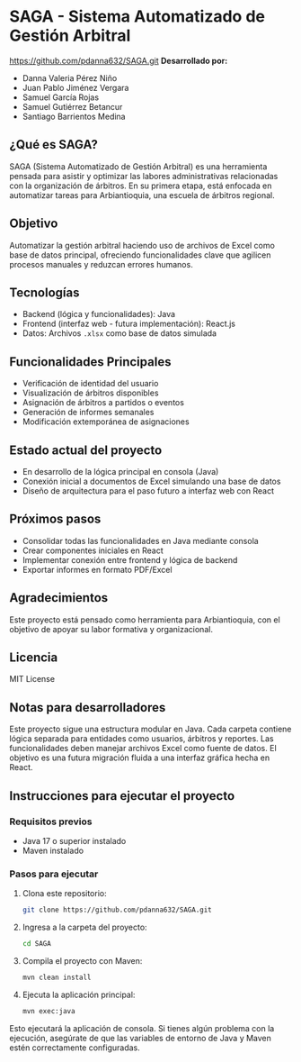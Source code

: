 # SAGA - Sistema Automatizado de Gestión Arbitral
https://github.com/pdanna632/SAGA.git
**Desarrollado por:**
- Danna Valeria Pérez Niño  
- Juan Pablo Jiménez Vergara  
- Samuel García Rojas  
- Samuel Gutiérrez Betancur  
- Santiago Barrientos Medina

## ¿Qué es SAGA?

SAGA (Sistema Automatizado de Gestión Arbitral) es una herramienta pensada para asistir y optimizar las labores administrativas relacionadas con la organización de árbitros. En su primera etapa, está enfocada en automatizar tareas para Arbiantioquia, una escuela de árbitros regional.

## Objetivo

Automatizar la gestión arbitral haciendo uso de archivos de Excel como base de datos principal, ofreciendo funcionalidades clave que agilicen procesos manuales y reduzcan errores humanos.

## Tecnologías

- Backend (lógica y funcionalidades): Java  
- Frontend (interfaz web - futura implementación): React.js  
- Datos: Archivos `.xlsx` como base de datos simulada

## Funcionalidades Principales

- Verificación de identidad del usuario  
- Visualización de árbitros disponibles  
- Asignación de árbitros a partidos o eventos  
- Generación de informes semanales  
- Modificación extemporánea de asignaciones

## Estado actual del proyecto

- En desarrollo de la lógica principal en consola (Java)  
- Conexión inicial a documentos de Excel simulando una base de datos  
- Diseño de arquitectura para el paso futuro a interfaz web con React


## Próximos pasos

- Consolidar todas las funcionalidades en Java mediante consola  
- Crear componentes iniciales en React  
- Implementar conexión entre frontend y lógica de backend  
- Exportar informes en formato PDF/Excel

## Agradecimientos

Este proyecto está pensado como herramienta para Arbiantioquia, con el objetivo de apoyar su labor formativa y organizacional.

## Licencia

MIT License

## Notas para desarrolladores 

Este proyecto sigue una estructura modular en Java. Cada carpeta contiene lógica separada para entidades como usuarios, árbitros y reportes. Las funcionalidades deben manejar archivos Excel como fuente de datos. El objetivo es una futura migración fluida a una interfaz gráfica hecha en React.

## Instrucciones para ejecutar el proyecto

### Requisitos previos
- Java 17 o superior instalado
- Maven instalado

### Pasos para ejecutar
1. Clona este repositorio:
   ```bash
   git clone https://github.com/pdanna632/SAGA.git
   ```
2. Ingresa a la carpeta del proyecto:
   ```bash
   cd SAGA
   ```
3. Compila el proyecto con Maven:
   ```bash
   mvn clean install
   ```
4. Ejecuta la aplicación principal:
   ```bash
   mvn exec:java
   ```

Esto ejecutará la aplicación de consola. Si tienes algún problema con la ejecución, asegúrate de que las variables de entorno de Java y Maven estén correctamente configuradas.

